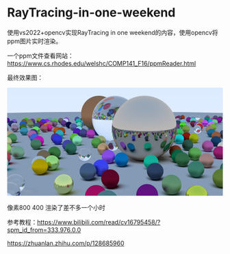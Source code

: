 # RayTracing-in-one-weekend

使用vs2022+opencv实现RayTracing in one weekend的内容，使用opencv将ppm图片实时渲染。

一个ppm文件查看网站：https://www.cs.rhodes.edu/welshc/COMP141_F16/ppmReader.html

最终效果图：

![final.png](./RayTracing_0/output/final.png)

像素800 400 渲染了差不多一个小时

参考教程：https://www.bilibili.com/read/cv16795458/?spm_id_from=333.976.0.0

https://zhuanlan.zhihu.com/p/128685960
